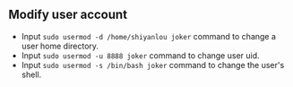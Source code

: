 
## Modify user account

- Input `sudo usermod -d /home/shiyanlou joker` command to change a user home directory.
- Input `sudo usermod -u 8888 joker` command to change user uid.
- Input `sudo usermod -s /bin/bash joker` command to change the user's shell.
